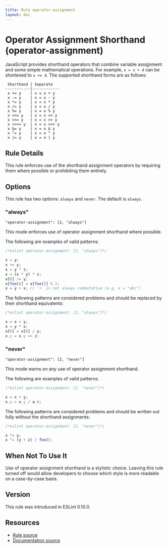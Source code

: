 ```yaml
---
title: Rule operator-assignment
layout: doc
---
```

<!-- Note: No pull requests accepted for this file. See README.md in the root directory for details. -->
# Operator Assignment Shorthand (operator-assignment)

JavaScript provides shorthand operators that combine variable assignment and some simple mathematical operations. For example, `x = x + 4` can be shortened to `x += 4`. The supported shorthand forms are as follows:

```text
 Shorthand | Separate
-----------|------------
 x += y    | x = x + y
 x -= y    | x = x - y
 x *= y    | x = x * y
 x /= y    | x = x / y
 x %= y    | x = x % y
 x <<= y   | x = x << y
 x >>= y   | x = x >> y
 x >>>= y  | x = x >>> y
 x &= y    | x = x & y
 x ^= y    | x = x ^ y
 x |= y    | x = x | y
```

## Rule Details

This rule enforces use of the shorthand assignment operators by requiring them where possible or prohibiting them entirely.

## Options

This rule has two options: `always` and `never`. The default is `always`.

### "always"

`"operator-assignment": [2, "always"]`

This mode enforces use of operator assignment shorthand where possible.

The following are examples of valid patterns:

```js
/*eslint operator-assignment: [2, "always"]*/

x = y;
x += y;
x = y * z;
x = (x * y) * z;
x[0] /= y;
x[foo()] = x[foo()] % 2;
x = y + x; // `+` is not always commutative (e.g. x = "abc")
```

The following patterns are considered problems and should be replaced by their shorthand equivalents:

```js
/*eslint operator-assignment: [2, "always"]*/

x = x + y;
x = y * x;
x[0] = x[0] / y;
x.y = x.y << z;
```

### "never"

`"operator-assignment": [2, "never"]`

This mode warns on any use of operator assignment shorthand.

The following are examples of valid patterns:

```js
/*eslint operator-assignment: [2, "never"]*/

x = x + y;
x.y = x.y / a.b;
```

The following patterns are considered problems and should be written out fully without the shorthand assignments:

```js
/*eslint operator-assignment: [2, "never"]*/

x *= y;
x ^= (y + z) / foo();
```

## When Not To Use It

Use of operator assignment shorthand is a stylistic choice. Leaving this rule turned off would allow developers to choose which style is more readable on a case-by-case basis.

## Version

This rule was introduced in ESLint 0.10.0.

## Resources

* [Rule source](https://github.com/eslint/eslint/tree/master/lib/rules/operator-assignment.js)
* [Documentation source](https://github.com/eslint/eslint/tree/master/docs/rules/operator-assignment.md)
